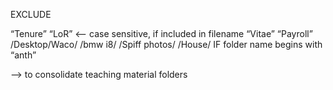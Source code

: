 EXCLUDE

“Tenure”
“LoR” <— case sensitive, if included in filename
“Vitae”
“Payroll”
/Desktop/Waco/
/bmw i8/
/Spiff photos/
/House/
IF folder name begins with “anth”


—> to consolidate teaching material folders
